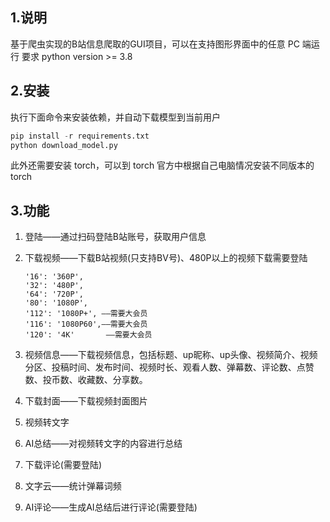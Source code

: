 ## 1.说明

基于爬虫实现的B站信息爬取的GUI项目，可以在支持图形界面中的任意 PC 端运行 
要求 python version >= 3.8

## 2.安装

执行下面命令来安装依赖，并自动下载模型到当前用户

```python
pip install -r requirements.txt
python download_model.py
```

此外还需要安装 torch，可以到 torch 官方中根据自己电脑情况安装不同版本的 torch

## 3.功能

1. 登陆——通过扫码登陆B站账号，获取用户信息

2. 下载视频——下载B站视频(只支持BV号)、480P以上的视频下载需要登陆

   ```清晰度选项
   '16': '360P',
   '32': '480P',
   '64': '720P',
   '80': '1080P',
   '112': '1080P+', ——需要大会员
   '116': '1080P60',——需要大会员
   '120': '4K'		 ——需要大会员
   ```

3. 视频信息——下载视频信息，包括标题、up昵称、up头像、视频简介、视频分区、投稿时间、发布时间、视频时长、观看人数、弹幕数、评论数、点赞数、投币数、收藏数、分享数。

4. 下载封面——下载视频封面图片

5. 视频转文字

6. AI总结——对视频转文字的内容进行总结

7. 下载评论(需要登陆)

8. 文字云——统计弹幕词频

9. AI评论——生成AI总结后进行评论(需要登陆)
